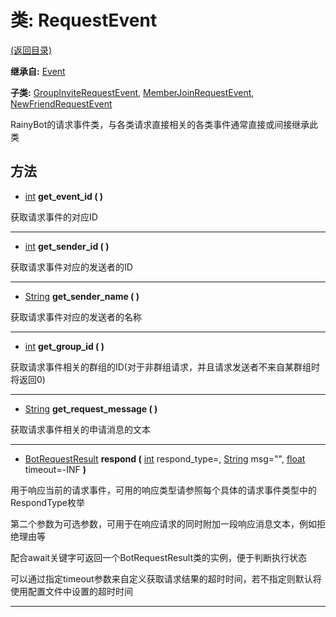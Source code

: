 # 类: RequestEvent  
[(返回目录)](README.md)  
  
**继承自:** [Event](Event.md)  
  
**子类:** [GroupInviteRequestEvent](GroupInviteRequestEvent.md), [MemberJoinRequestEvent](MemberJoinRequestEvent.md), [NewFriendRequestEvent](NewFriendRequestEvent.md)  
  
RainyBot的请求事件类，与各类请求直接相关的各类事件通常直接或间接继承此类  
  
## 方法 
  
-  [int](https://docs.godotengine.org/en/latest/classes/class_int.html) **get_event_id ( )**  
  
获取请求事件的对应ID  
  
---  
  
-  [int](https://docs.godotengine.org/en/latest/classes/class_int.html) **get_sender_id ( )**  
  
获取请求事件对应的发送者的ID  
  
---  
  
-  [String](https://docs.godotengine.org/en/latest/classes/class_string.html) **get_sender_name ( )**  
  
获取请求事件对应的发送者的名称  
  
---  
  
-  [int](https://docs.godotengine.org/en/latest/classes/class_int.html) **get_group_id ( )**  
  
获取请求事件相关的群组的ID(对于非群组请求，并且请求发送者不来自某群组时将返回0)  
  
---  
  
-  [String](https://docs.godotengine.org/en/latest/classes/class_string.html) **get_request_message ( )**  
  
获取请求事件相关的申请消息的文本  
  
---  
  
-  [BotRequestResult](BotRequestResult.md) **respond (** [int](https://docs.godotengine.org/en/latest/classes/class_int.html) respond_type=, [String](https://docs.godotengine.org/en/latest/classes/class_string.html) msg="", [float](https://docs.godotengine.org/en/latest/classes/class_float.html) timeout=-INF **)**  
  
用于响应当前的请求事件，可用的响应类型请参照每个具体的请求事件类型中的RespondType枚举   
  
第二个参数为可选参数，可用于在响应请求的同时附加一段响应消息文本，例如拒绝理由等   
  
配合await关键字可返回一个BotRequestResult类的实例，便于判断执行状态   
  
可以通过指定timeout参数来自定义获取请求结果的超时时间，若不指定则默认将使用配置文件中设置的超时时间  
  
---  
  

